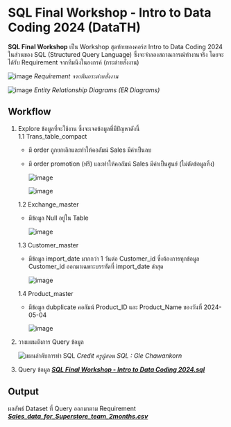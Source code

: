 # SQL Final Workshop - Intro to Data Coding 2024 (DataTH)
**SQL Final Workshop** เป็น Workshop สุดท้ายของคอร์ส Intro to Data Coding 2024 ในส่วนของ SQL (Structured Query Language) ซึ่งจะจำลองสถาณการณ์ทำงานจริง โดยจะได้รับ Requirement จากทีมนึงในองกรค์ (กระต่ายสั่งงาน)

![image](https://github.com/suben-mk/SQL-Final-Workshop-DataTH/assets/89971741/0bdf73e1-2ec7-41b7-9b6f-3848fd57d5fe)
_Requirement จากทีมกระต่ายสั่งงาน_

![image](https://github.com/suben-mk/SQL-Final-Workshop-DataTH/assets/89971741/01086c70-cc62-48ee-8f70-6d3bf67ef456)
_Entity Relationship Diagrams (ER Diagrams)_

## Workflow
1. Explore ข้อมูลที่จะใช้งาน ซึ่งจะเจอข้อมูลที่มีปัญหาดังนี้\
   1.1 Trans_table_compact
     * มี order ถูกยกเลิกและทำให้คอลัมน์ Sales มีค่าเป็นลบ
     * มี order promotion (ฟรี) และทำให้คอลัมน์ Sales มีค่าเป็นศูนย์ (ไม่ตัดข้อมูลทิ้ง)
        
       ![image](https://github.com/suben-mk/SQL-Final-Workshop-DataTH/assets/89971741/df02cdbe-25fc-43c5-ab9c-fa43ddf74a1d)

       ![image](https://github.com/suben-mk/SQL-Final-Workshop-DataTH/assets/89971741/86362de4-53a8-49d1-9c75-b5378ec49f79)

    1.2 Exchange_master
      * มีข้อมูล Null อยู่ใน Table

        ![image](https://github.com/suben-mk/SQL-Final-Workshop-DataTH/assets/89971741/45c59cc8-2192-4090-9596-da4890509e37)

    1.3 Customer_master
      * มีข้อมูล import_date มากกว่า 1 วันต่อ Customer_id ซึ่งต้องการทุกข้อมูล Customer_id ออกมาเฉพาะบรรทัดที่ import_date ล่าสุด

        ![image](https://github.com/suben-mk/SQL-Final-Workshop-DataTH/assets/89971741/d3a43d39-a177-4702-8351-89aaefc66b1e)

    1.4 Product_master
      * มีข้อมูล dubplicate คอลัมน์ Product_ID และ Product_Name ของวันที่ 2024-05-04

        ![image](https://github.com/suben-mk/SQL-Final-Workshop-DataTH/assets/89971741/d6f83102-f118-4dab-adc0-58743440aaba)

2. วางแผนผังการ Query ข้อมูล

   ![แผนลำดับการทำ SQL](https://github.com/suben-mk/SQL-Final-Workshop-DataTH/assets/89971741/bb559495-dbc4-4d13-a068-3f9c7da2454f)
   _Credit ครูผู้สอน SQL : Gle Chawankorn_

3. Query ข้อมูล [_**SQL Final Workshop - Intro to Data Coding 2024.sql**_](https://github.com/suben-mk/SQL-Final-Workshop-DataTH/blob/main/SQL%20Final%20Workshop%20-%20Intro%20to%20Data%20Coding%202024.sql)

## Output
ผลลัพธ์ Dataset ที่ Query ออกมาตาม Requirement [_**Sales_data_for_Superstore_team_2months.csv**_](https://github.com/suben-mk/SQL-Final-Workshop-DataTH/blob/main/Sales_data_for_Superstore_team_2months.csv)
